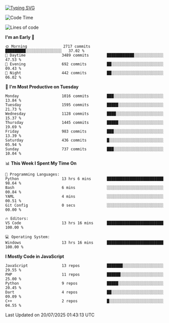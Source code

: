 [![Typing SVG](https://readme-typing-svg.demolab.com?font=Fira+Code&pause=1000&color=F7F7F7&random=false&width=435&lines=Hi+%F0%9F%91%8B%2C+I'm+Rafiu+Sidqi;Junior+Backend+Developer)](https://git.io/typing-svg)
<!--START_SECTION:waka-->
![Code Time](http://img.shields.io/badge/Code%20Time-813%20hrs%2057%20mins-blue)

![Lines of code](https://img.shields.io/badge/From%20Hello%20World%20I%27ve%20Written-2.5%20million%20lines%20of%20code-blue)

**I'm an Early 🐤** 

```text
🌞 Morning                2717 commits        █████████░░░░░░░░░░░░░░░░   37.02 % 
🌆 Daytime                3489 commits        ████████████░░░░░░░░░░░░░   47.53 % 
🌃 Evening                692 commits         ██░░░░░░░░░░░░░░░░░░░░░░░   09.43 % 
🌙 Night                  442 commits         ██░░░░░░░░░░░░░░░░░░░░░░░   06.02 % 
```
📅 **I'm Most Productive on Tuesday** 

```text
Monday                   1016 commits        ███░░░░░░░░░░░░░░░░░░░░░░   13.84 % 
Tuesday                  1595 commits        █████░░░░░░░░░░░░░░░░░░░░   21.73 % 
Wednesday                1128 commits        ████░░░░░░░░░░░░░░░░░░░░░   15.37 % 
Thursday                 1445 commits        █████░░░░░░░░░░░░░░░░░░░░   19.69 % 
Friday                   983 commits         ███░░░░░░░░░░░░░░░░░░░░░░   13.39 % 
Saturday                 436 commits         █░░░░░░░░░░░░░░░░░░░░░░░░   05.94 % 
Sunday                   737 commits         ███░░░░░░░░░░░░░░░░░░░░░░   10.04 % 
```


📊 **This Week I Spent My Time On** 

```text
💬 Programming Languages: 
Python                   13 hrs 6 mins       █████████████████████████   98.64 % 
Bash                     6 mins              ░░░░░░░░░░░░░░░░░░░░░░░░░   00.84 % 
YAML                     4 mins              ░░░░░░░░░░░░░░░░░░░░░░░░░   00.51 % 
Git Config               0 secs              ░░░░░░░░░░░░░░░░░░░░░░░░░   00.00 % 

🔥 Editors: 
VS Code                  13 hrs 16 mins      █████████████████████████   100.00 % 

💻 Operating System: 
Windows                  13 hrs 16 mins      █████████████████████████   100.00 % 
```

**I Mostly Code in JavaScript** 

```text
JavaScript               13 repos            ███████░░░░░░░░░░░░░░░░░░   29.55 % 
PHP                      11 repos            ██████░░░░░░░░░░░░░░░░░░░   25.00 % 
Python                   9 repos             █████░░░░░░░░░░░░░░░░░░░░   20.45 % 
Dart                     4 repos             ██░░░░░░░░░░░░░░░░░░░░░░░   09.09 % 
C++                      2 repos             █░░░░░░░░░░░░░░░░░░░░░░░░   04.55 % 
```




 Last Updated on 20/07/2025 01:43:13 UTC
<!--END_SECTION:waka-->
